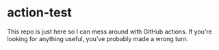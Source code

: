 # action-test
This repo is just here so I can mess around with GitHub actions. If you're looking for anything useful, you've probably made a wrong turn.
